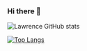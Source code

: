 ### Hi there 👋

![Lawrence GitHub stats](https://github-readme-stats.vercel.app/api?username=lawrencembise&show_icons=true&theme=radical)

[![Top Langs](https://github-readme-stats.vercel.app/api/top-langs/?username=lawrencembise&layout=compact)](https://github.com/anuraghazra/github-readme-stats)

